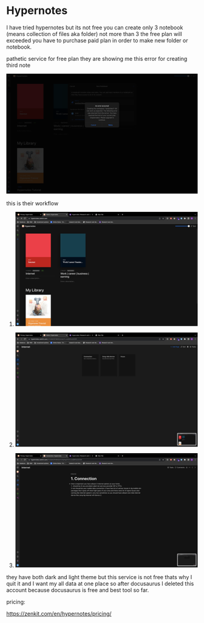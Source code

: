# Hypernotes

I have tried hypernotes but its not free you can create only 3 notebook (means collection of files aka folder) not more than 3 the free plan will exceeded you have to purchase paid plan in order to make new folder or notebook.

pathetic service for free plan they are showing me this error for creating third note

![error](../../assets/images/image101.png)

this is their workflow

1.  ![level 1](../../assets/images/image102.png)

2.  ![level 2 ](../../assets/images/image103.png)

3.  ![level 3](../../assets/images/image104.png)

they have both dark and light theme but this service is not free thats why I quit it and I want my all data at one place so after docusaurus I deleted this account because docusaurus is free and best tool so far.

pricing:

https://zenkit.com/en/hypernotes/pricing/
